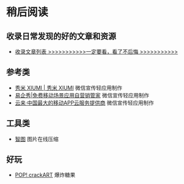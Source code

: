 稍后阅读
======

## 收录日常发现的好的文章和资源

- [收录文章列表 >>>>>>>>>>>一定要看，看了不后悔 >>>>>>>>>>>](https://github.com/suning-wireless/Pocket/issues)


## 参考类

- [秀米 XIUMI | 秀米 XIUMI](http://xiumi.us/) 微信宣传轻应用制作
- [易企秀|免费移动场景应用自营销管家](http://eqxiu.com/#/home) 微信宣传轻应用制作
- [云来·中国最大的移动APP云服务提供商](http://www.liveapp.cn/) 微信宣传轻应用制作

## 工具类

- [智图](http://image.tencent.com/) 图片在线压缩

## 好玩

- [POP! crackART](http://www.goodboydigital.com/pixijs/cracker/) 爆炸糖果
